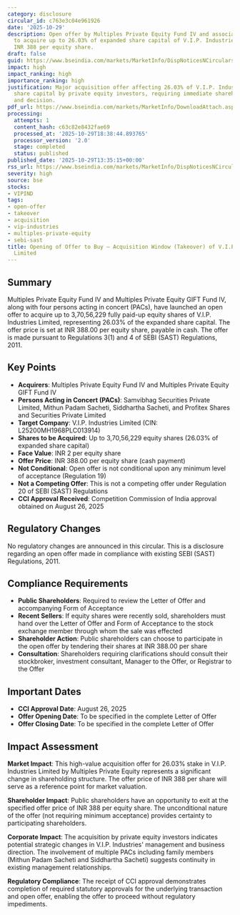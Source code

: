 ```yaml
---
category: disclosure
circular_id: c763e3c04e961926
date: '2025-10-29'
description: Open offer by Multiples Private Equity Fund IV and associated entities
  to acquire up to 26.03% of expanded share capital of V.I.P. Industries Limited at
  INR 388 per equity share.
draft: false
guid: https://www.bseindia.com/markets/MarketInfo/DispNoticesNCirculars.aspx?Noticeid={F778CD33-3378-4A0E-BAAE-673694065970}&noticeno=20251029-47&dt=10/29/2025&icount=47&totcount=60&flag=0
impact: high
impact_ranking: high
importance_ranking: high
justification: Major acquisition offer affecting 26.03% of V.I.P. Industries' expanded
  share capital by private equity investors, requiring immediate shareholder attention
  and decision.
pdf_url: https://www.bseindia.com/markets/MarketInfo/DownloadAttach.aspx?id=20251029-47&attachedId=1f93587b-16a2-4130-8309-79a273f07917
processing:
  attempts: 1
  content_hash: c63c82e8432fae69
  processed_at: '2025-10-29T18:38:44.893765'
  processor_version: '2.0'
  stage: completed
  status: published
published_date: '2025-10-29T13:35:15+00:00'
rss_url: https://www.bseindia.com/markets/MarketInfo/DispNoticesNCirculars.aspx?Noticeid={F778CD33-3378-4A0E-BAAE-673694065970}&noticeno=20251029-47&dt=10/29/2025&icount=47&totcount=60&flag=0
severity: high
source: bse
stocks:
- VIPIND
tags:
- open-offer
- takeover
- acquisition
- vip-industries
- multiples-private-equity
- sebi-sast
title: Opening of Offer to Buy – Acquisition Window (Takeover) of V.I.P. Industries
  Limited
---
```


## Summary

Multiples Private Equity Fund IV and Multiples Private Equity GIFT Fund IV, along with four persons acting in concert (PACs), have launched an open offer to acquire up to 3,70,56,229 fully paid-up equity shares of V.I.P. Industries Limited, representing 26.03% of the expanded share capital. The offer price is set at INR 388.00 per equity share, payable in cash. The offer is made pursuant to Regulations 3(1) and 4 of SEBI (SAST) Regulations, 2011.

## Key Points

- **Acquirers**: Multiples Private Equity Fund IV and Multiples Private Equity GIFT Fund IV
- **Persons Acting in Concert (PACs)**: Samvibhag Securities Private Limited, Mithun Padam Sacheti, Siddhartha Sacheti, and Profitex Shares and Securities Private Limited
- **Target Company**: V.I.P. Industries Limited (CIN: L25200MH1968PLC013914)
- **Shares to be Acquired**: Up to 3,70,56,229 equity shares (26.03% of expanded share capital)
- **Face Value**: INR 2 per equity share
- **Offer Price**: INR 388.00 per equity share (cash payment)
- **Not Conditional**: Open offer is not conditional upon any minimum level of acceptance (Regulation 19)
- **Not a Competing Offer**: This is not a competing offer under Regulation 20 of SEBI (SAST) Regulations
- **CCI Approval Received**: Competition Commission of India approval obtained on August 26, 2025

## Regulatory Changes

No regulatory changes are announced in this circular. This is a disclosure regarding an open offer made in compliance with existing SEBI (SAST) Regulations, 2011.

## Compliance Requirements

- **Public Shareholders**: Required to review the Letter of Offer and accompanying Form of Acceptance
- **Recent Sellers**: If equity shares were recently sold, shareholders must hand over the Letter of Offer and Form of Acceptance to the stock exchange member through whom the sale was effected
- **Shareholder Action**: Public shareholders can choose to participate in the open offer by tendering their shares at INR 388.00 per share
- **Consultation**: Shareholders requiring clarifications should consult their stockbroker, investment consultant, Manager to the Offer, or Registrar to the Offer

## Important Dates

- **CCI Approval Date**: August 26, 2025
- **Offer Opening Date**: To be specified in the complete Letter of Offer
- **Offer Closing Date**: To be specified in the complete Letter of Offer

## Impact Assessment

**Market Impact**: This high-value acquisition offer for 26.03% stake in V.I.P. Industries Limited by Multiples Private Equity represents a significant change in shareholding structure. The offer price of INR 388 per share will serve as a reference point for market valuation.

**Shareholder Impact**: Public shareholders have an opportunity to exit at the specified offer price of INR 388 per equity share. The unconditional nature of the offer (not requiring minimum acceptance) provides certainty to participating shareholders.

**Corporate Impact**: The acquisition by private equity investors indicates potential strategic changes in V.I.P. Industries' management and business direction. The involvement of multiple PACs including family members (Mithun Padam Sacheti and Siddhartha Sacheti) suggests continuity in existing management relationships.

**Regulatory Compliance**: The receipt of CCI approval demonstrates completion of required statutory approvals for the underlying transaction and open offer, enabling the offer to proceed without regulatory impediments.